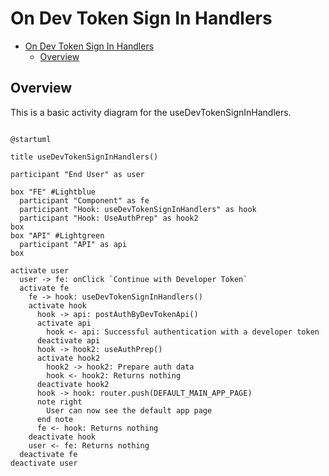 # On Dev Token Sign In Handlers

<!-- TOC -->

- [On Dev Token Sign In Handlers](#on-dev-token-sign-in-handlers)
  - [Overview](#overview)

<!-- /TOC -->

## Overview
This is a basic activity diagram for the useDevTokenSignInHandlers.


```plantuml

@startuml

title useDevTokenSignInHandlers()

participant "End User" as user

box "FE" #Lightblue
  participant "Component" as fe
  participant "Hook: useDevTokenSignInHandlers" as hook
  participant "Hook: UseAuthPrep" as hook2
box
box "API" #Lightgreen
  participant "API" as api
box

activate user
  user -> fe: onClick `Continue with Developer Token`
  activate fe
    fe -> hook: useDevTokenSignInHandlers()
    activate hook
      hook -> api: postAuthByDevTokenApi()
      activate api
        hook <- api: Successful authentication with a developer token
      deactivate api
      hook -> hook2: useAuthPrep()
      activate hook2
        hook2 -> hook2: Prepare auth data
        hook <- hook2: Returns nothing
      deactivate hook2
      hook -> hook: router.push(DEFAULT_MAIN_APP_PAGE)
      note right
        User can now see the default app page
      end note
      fe <- hook: Returns nothing
    deactivate hook
    user <- fe: Returns nothing
  deactivate fe
deactivate user
